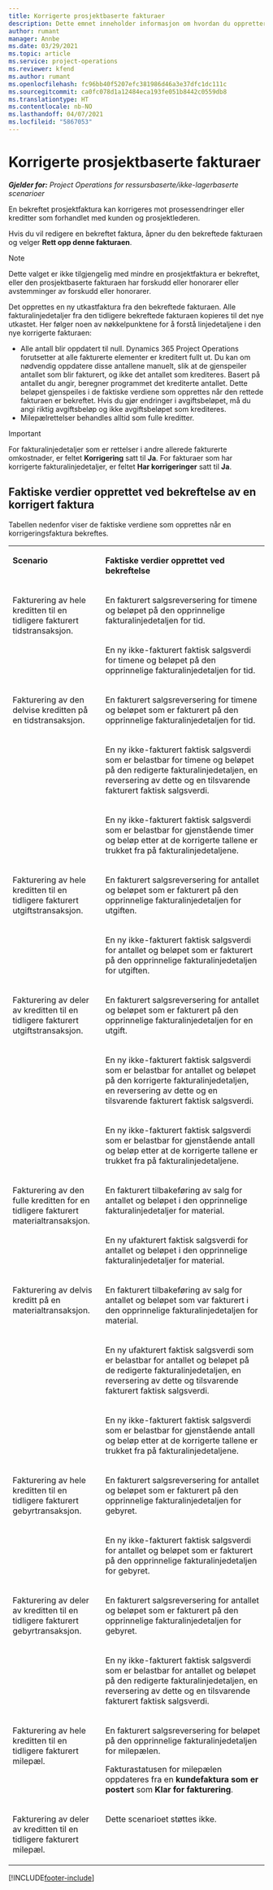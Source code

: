 ```yaml
---
title: Korrigerte prosjektbaserte fakturaer
description: Dette emnet inneholder informasjon om hvordan du oppretter og bekrefter korrigerte prosjektbaserte fakturaer i Project Operations.
author: rumant
manager: Annbe
ms.date: 03/29/2021
ms.topic: article
ms.service: project-operations
ms.reviewer: kfend
ms.author: rumant
ms.openlocfilehash: fc96bb40f5207efc381986d46a3e37dfc1dc111c
ms.sourcegitcommit: ca0fc078d1a12484eca193fe051b8442c0559db8
ms.translationtype: HT
ms.contentlocale: nb-NO
ms.lasthandoff: 04/07/2021
ms.locfileid: "5867053"
---
```

# <a name="corrective-project-based-invoices"></a>Korrigerte prosjektbaserte fakturaer

_**Gjelder for:** Project Operations for ressursbaserte/ikke-lagerbaserte scenarioer_

En bekreftet prosjektfaktura kan korrigeres mot prosessendringer eller kreditter som forhandlet med kunden og prosjektlederen.

Hvis du vil redigere en bekreftet faktura, åpner du den bekreftede fakturaen og velger **Rett opp denne fakturaen**. 

> [!NOTE]
> Dette valget er ikke tilgjengelig med mindre en prosjektfaktura er bekreftet, eller den prosjektbaserte fakturaen har forskudd eller honorarer eller avstemminger av forskudd eller honorarer.

Det opprettes en ny utkastfaktura fra den bekreftede fakturaen. Alle fakturalinjedetaljer fra den tidligere bekreftede fakturaen kopieres til det nye utkastet. Her følger noen av nøkkelpunktene for å forstå linjedetaljene i den nye korrigerte fakturaen:

- Alle antall blir oppdatert til null. Dynamics 365 Project Operations forutsetter at alle fakturerte elementer er kreditert fullt ut. Du kan om nødvendig oppdatere disse antallene manuelt, slik at de gjenspeiler antallet som blir fakturert, og ikke det antallet som krediteres. Basert på antallet du angir, beregner programmet det krediterte antallet. Dette beløpet gjenspeiles i de faktiske verdiene som opprettes når den rettede fakturaen er bekreftet. Hvis du gjør endringer i avgiftsbeløpet, må du angi riktig avgiftsbeløp og ikke avgiftsbeløpet som krediteres.
- Milepælrettelser behandles alltid som fulle kreditter.


> [!IMPORTANT]
> For fakturalinjedetaljer som er rettelser i andre allerede fakturerte omkostnader, er feltet **Korrigering** satt til **Ja**. For fakturaer som har korrigerte fakturalinjedetaljer, er feltet **Har korrigeringer** satt til **Ja**.

## <a name="actuals-created-when-a-corrective-invoice-is-confirmed"></a>Faktiske verdier opprettet ved bekreftelse av en korrigert faktura

Tabellen nedenfor viser de faktiske verdiene som opprettes når en korrigeringsfaktura bekreftes.

<table border="0" cellspacing="0" cellpadding="0">
    <tbody>
        <tr>
            <td width="216" valign="top">
                <p>
                    <strong>Scenario</strong>
                </p>
            </td>
            <td width="808" valign="top">
                <p>
                    <strong>Faktiske verdier opprettet ved bekreftelse</strong>
                </p>
            </td>
        </tr>
        <tr>
            <td width="216" rowspan="2" valign="top">
                <p>
Fakturering av hele kreditten til en tidligere fakturert tidstransaksjon.
                </p>
            </td>
            <td width="408" valign="top">
                <p>
En fakturert salgsreversering for timene og beløpet på den opprinnelige fakturalinjedetaljen for tid.
                </p>
            </td>
        </tr>
        <tr>
            <td width="408" valign="top">
                <p>
En ny ikke-fakturert faktisk salgsverdi for timene og beløpet på den opprinnelige fakturalinjedetaljen for tid.
                </p>
            </td>
        </tr>
        <tr>
            <td width="216" rowspan="3" valign="top">
                <p>
Fakturering av den delvise kreditten på en tidstransaksjon.
                </p>
            </td>
            <td width="408" valign="top">
                <p>
En fakturert salgsreversering for timene og beløpet som er fakturert på den opprinnelige fakturalinjedetaljen for tid.
                </p>
            </td>
        </tr>
        <tr>
            <td width="408" valign="top">
                <p>
En ny ikke-fakturert faktisk salgsverdi som er belastbar for timene og beløpet på den redigerte fakturalinjedetaljen, en reversering av dette og en tilsvarende fakturert faktisk salgsverdi.
                </p>
            </td>
        </tr>
        <tr>
            <td width="408" valign="top">
                <p>
En ny ikke-fakturert faktisk salgsverdi som er belastbar for gjenstående timer og beløp etter at de korrigerte tallene er trukket fra på fakturalinjedetaljene.
                </p>
            </td>
        </tr>
        <tr>
            <td width="216" rowspan="2" valign="top">
                <p>
Fakturering av hele kreditten til en tidligere fakturert utgiftstransaksjon.
                </p>
            </td>
            <td width="408" valign="top">
                <p>
En fakturert salgsreversering for antallet og beløpet som er fakturert på den opprinnelige fakturalinjedetaljen for utgiften.
                </p>
            </td>
        </tr>
        <tr>
            <td width="408" valign="top">
                <p>
En ny ikke-fakturert faktisk salgsverdi for antallet og beløpet som er fakturert på den opprinnelige fakturalinjedetaljen for utgiften.
                </p>
            </td>
        </tr>
        <tr>
            <td width="216" rowspan="3" valign="top">
                <p>
Fakturering av deler av kreditten til en tidligere fakturert utgiftstransaksjon.
                </p>
            </td>
            <td width="408" valign="top">
                <p>
En fakturert salgsreversering for antallet og beløpet som er fakturert på den opprinnelige fakturalinjedetaljen for en utgift.
                </p>
            </td>
        </tr>
        <tr>
            <td width="408" valign="top">
                <p>
En ny ikke-fakturert faktisk salgsverdi som er belastbar for antallet og beløpet på den korrigerte fakturalinjedetaljen, en reversering av dette og en tilsvarende fakturert faktisk salgsverdi.
                </p>
            </td>
        </tr>
        <tr>
            <td width="408" valign="top">
                <p>
En ny ikke-fakturert faktisk salgsverdi som er belastbar for gjenstående antall og beløp etter at de korrigerte tallene er trukket fra på fakturalinjedetaljene.
                </p>
            </td>
        </tr>
                <tr>
            <td width="216" rowspan="2" valign="top">
                <p>
Fakturering av den fulle kreditten for en tidligere fakturert materialtransaksjon.
                </p>
            </td>
            <td width="408" valign="top">
                <p>
En fakturert tilbakeføring av salg for antallet og beløpet i den opprinnelige fakturalinjedetaljer for material.
                </p>
            </td>
        </tr>
        <tr>
            <td width="408" valign="top">
                <p>
En ny ufakturert faktisk salgsverdi for antallet og beløpet i den opprinnelige fakturalinjedetaljer for material.
                </p>
            </td>
        </tr>
        <tr>
            <td width="216" rowspan="3" valign="top">
                <p>
Fakturering av delvis kreditt på en materialtransaksjon.
                </p>
            </td>
            <td width="408" valign="top">
                <p>
En fakturert tilbakeføring av salg for antallet og beløpet som var fakturert i den opprinnelige fakturalinjedetaljen for material.
                </p>
            </td>
        </tr>
        <tr>
            <td width="408" valign="top">
                <p>
En ny ufakturert faktisk salgsverdi som er belastbar for antallet og beløpet på de redigerte fakturalinjedetaljen, en reversering av dette og tilsvarende fakturert faktisk salgsverdi.
                </p>
            </td>
        </tr>
        <tr>
            <td width="408" valign="top">
                <p>
En ny ikke-fakturert faktisk salgsverdi som er belastbar for gjenstående antall og beløp etter at de korrigerte tallene er trukket fra på fakturalinjedetaljene.
                </p>
            </td>
        </tr>
        <tr>
            <td width="216" rowspan="2" valign="top">
                <p>
Fakturering av hele kreditten til en tidligere fakturert gebyrtransaksjon.
                </p>
            </td>
            <td width="408" valign="top">
                <p>
En fakturert salgsreversering for antallet og beløpet som er fakturert på den opprinnelige fakturalinjedetaljen for gebyret.
                </p>
            </td>
        </tr>
        <tr>
            <td width="408" valign="top">
                <p>
En ny ikke-fakturert faktisk salgsverdi for antallet og beløpet som er fakturert på den opprinnelige fakturalinjedetaljen for gebyret.
                </p>
            </td>
        </tr>
        <tr>
            <td width="216" rowspan="2" valign="top">
                <p>
Fakturering av deler av kreditten til en tidligere fakturert gebyrtransaksjon.
                </p>
            </td>
            <td width="408" valign="top">
                <p>
En fakturert salgsreversering for antallet og beløpet som er fakturert på den opprinnelige fakturalinjedetaljen for gebyret.
                </p>
            </td>
        </tr>
        <tr>
            <td width="408" valign="top">
                <p>
En ny ikke-fakturert faktisk salgsverdi som er belastbar for antallet og beløpet på den redigerte fakturalinjedetaljen, en reversering av dette og en tilsvarende fakturert faktisk salgsverdi.
                </p>
            </td>
        </tr>
        <tr>
            <td width="216" valign="top">
                <p>
Fakturering av hele kreditten til en tidligere fakturert milepæl.
                </p>
            </td>
            <td width="408" valign="top">
                <p>
En fakturert salgsreversering for beløpet på den opprinnelige fakturalinjedetaljen for milepælen.
                </p>
                <p>
Fakturastatusen for milepælen oppdateres fra en <b>kundefaktura som er postert</b> som <b>Klar for fakturering</b>.
                </p>
            </td>
        </tr>
        <tr>
            <td width="216" valign="top">
                <p>
Fakturering av deler av kreditten til en tidligere fakturert milepæl.
                </p>
            </td>
            <td width="408" valign="top">
                <p>
Dette scenarioet støttes ikke.
                </p>
            </td>
        </tr>       
    </tbody>
</table>


[!INCLUDE[footer-include](../includes/footer-banner.md)]
